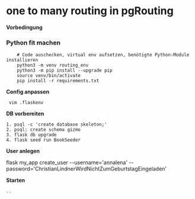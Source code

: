 # one to many routing in pgRouting

**Vorbedingung**

### Python fit machen
```
    # Code auschecken, virtual env aufsetzen, benötigte Python-Module installieren
    python3 -m venv routing_env
    python3 -m pip install --upgrade pip
    source venv/bin/activate
    pip install -r requirements.txt
```

**Config anpassen**

```
 vim .flaskenv 
```

**DB vorbereiten**

    1. psql -c 'create database skeleton;'
    2. psql: create schema gizmo
    3. flask db upgrade
    4. flask seed run BookSeeder


**User anlegen**

flask my_app create_user --username='annalena' --password='ChristianLindnerWirdNichtZumGeburtstagEingeladen'

**Starten**
```
..
```